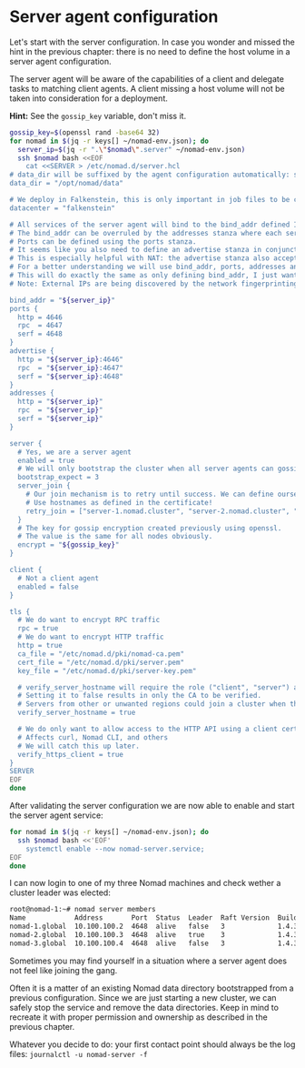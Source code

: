 # Server agent configuration

Let's start with the server configuration. In case you wonder and missed the hint in the previous chapter: there is no need to define the host volume in a server agent configuration.

The server agent will be aware of the capabilities of a client and delegate tasks to matching client agents. A client missing a host volume will not be taken into consideration for a deployment.

**Hint:** See the `gossip_key` variable, don't miss it.

```bash
gossip_key=$(openssl rand -base64 32)
for nomad in $(jq -r keys[] ~/nomad-env.json); do
  server_ip=$(jq -r ".\"$nomad\".server" ~/nomad-env.json)
  ssh $nomad bash <<EOF
    cat <<SERVER > /etc/nomad.d/server.hcl
# data_dir will be suffixed by the agent configuration automatically: server/ or client/
data_dir = "/opt/nomad/data"

# We deploy in Falkenstein, this is only important in job files to be created later on.
datacenter = "falkenstein"

# All services of the server agent will bind to the bind_addr defined IP address: rpc, http and serf (gossip)
# The bind_addr can be overruled by the addresses stanza where each service IP binding can be defined by itself.
# Ports can be defined using the ports stanza.
# It seems like you also need to define an advertise stanza in conjunction with the addresses stanza.
# This is especially helpful with NAT: the advertise stanza also accepts ports.
# For a better understanding we will use bind_addr, ports, addresses and advertise stanzas using all default ports.
# This will do exactly the same as only defining bind_addr, I just want to make you aware of what is possible:
# Note: External IPs are being discovered by the network fingerprinting mechanism in Nomad.

bind_addr = "${server_ip}"
ports {
  http = 4646
  rpc  = 4647
  serf = 4648
}
advertise {
  http = "${server_ip}:4646"
  rpc  = "${server_ip}:4647"
  serf = "${server_ip}:4648"
}
addresses {
  http = "${server_ip}"
  rpc  = "${server_ip}"
  serf = "${server_ip}"
}

server {
  # Yes, we are a server agent
  enabled = true
  # We will only bootstrap the cluster when all server agents can gossip
  bootstrap_expect = 3
  server_join {
    # Our join mechanism is to retry until success. We can define ourself here, too, that's fine.
    # Use hostnames as defined in the certificate!
    retry_join = ["server-1.nomad.cluster", "server-2.nomad.cluster", "server-3.nomad.cluster"]
  }
  # The key for gossip encryption created previously using openssl.
  # The value is the same for all nodes obviously.
  encrypt = "${gossip_key}"
}

client {
  # Not a client agent
  enabled = false
}

tls {
  # We do want to encrypt RPC traffic
  rpc = true
  # We do want to encrypt HTTP traffic
  http = true
  ca_file = "/etc/nomad.d/pki/nomad-ca.pem"
  cert_file = "/etc/nomad.d/pki/server.pem"
  key_file = "/etc/nomad.d/pki/server-key.pem"

  # verify_server_hostname will require the role ("client", "server") and region ("global") to be verified.
  # Setting it to false results in only the CA to be verified.
  # Servers from other or unwanted regions could join a cluster when they should not be allowed to.
  verify_server_hostname = true

  # We do only want to allow access to the HTTP API using a client certificate.
  # Affects curl, Nomad CLI, and others
  # We will catch this up later.
  verify_https_client = true
}
SERVER
EOF
done
```

After validating the server configuration we are now able to enable and start the server agent service:

```bash
for nomad in $(jq -r keys[] ~/nomad-env.json); do
  ssh $nomad bash <<'EOF'
    systemctl enable --now nomad-server.service;
EOF
done
```

I can now login to one of my three Nomad machines and check wether a cluster leader was elected:

```bash
root@nomad-1:~# nomad server members
Name            Address       Port  Status  Leader  Raft Version  Build  Datacenter   Region
nomad-1.global  10.100.100.2  4648  alive   false   3             1.4.3  falkenstein  global
nomad-2.global  10.100.100.3  4648  alive   true    3             1.4.3  falkenstein  global
nomad-3.global  10.100.100.4  4648  alive   false   3             1.4.3  falkenstein  global
```

Sometimes you may find yourself in a situation where a server agent does not feel like joining the gang.

Often it is a matter of an existing Nomad data directory bootstrapped from a previous configuration. Since we are just starting a new cluster, we can safely stop the service and remove the data directories. Keep in mind to recreate it with proper permission and ownership as described in the previous chapter.

Whatever you decide to do: your first contact point should always be the log files: `journalctl -u nomad-server -f`
